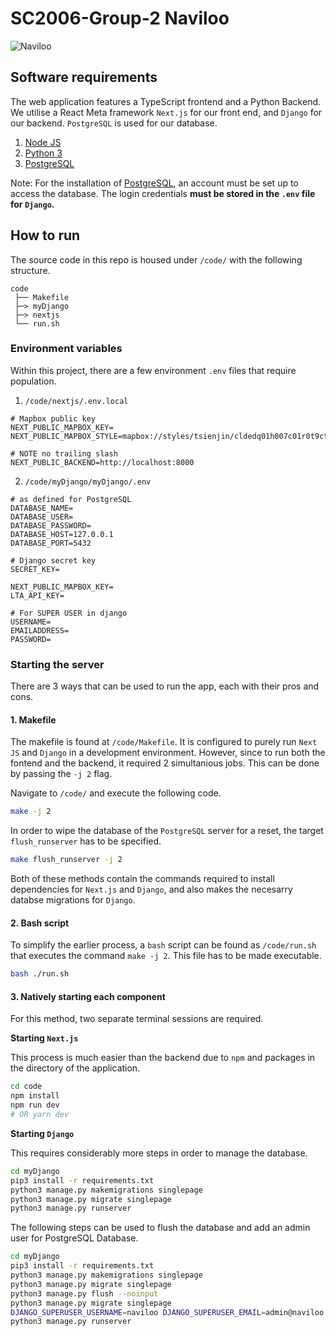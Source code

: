 # SC2006-Group-2 Naviloo

![Naviloo](https://user-images.githubusercontent.com/77908956/230632201-274c5e65-2207-44c5-a8db-307cd286ea50.gif)


## Software requirements

The web application features a TypeScript frontend and a Python Backend.
We utilise a React Meta framework `Next.js` for our front end, and `Django` for our backend.
`PostgreSQL` is used for our database.

1. [Node JS](https://nodejs.org/en/download)
2. [Python 3](https://www.python.org/downloads/)
3. [PostgreSQL](https://www.postgresql.org/download/)

Note: For the installation of [PostgreSQL](https://www.postgresql.org/download/), an
account must be set up to access the database. The login credentials **must be stored
in the `.env` file for `Django`.**


## How to run

The source code in this repo is housed under `/code/` with the following structure.

```
code
 ├── Makefile
 ├─> myDjango
 ├─> nextjs
 └── run.sh
```



### Environment variables

Within this project, there are a few environment `.env` files that require population.

1. `/code/nextjs/.env.local`

```dotenv
# Mapbox public key
NEXT_PUBLIC_MAPBOX_KEY=  
NEXT_PUBLIC_MAPBOX_STYLE=mapbox://styles/tsienjin/cldedq01h007c01r0t9ctf0ak

# NOTE no trailing slash
NEXT_PUBLIC_BACKEND=http://localhost:8000  
```

2. `/code/myDjango/myDjango/.env`

```dotenv
# as defined for PostgreSQL
DATABASE_NAME= 
DATABASE_USER= 
DATABASE_PASSWORD= 
DATABASE_HOST=127.0.0.1
DATABASE_PORT=5432

# Django secret key
SECRET_KEY= 

NEXT_PUBLIC_MAPBOX_KEY=
LTA_API_KEY=

# For SUPER USER in django
USERNAME= 
EMAILADDRESS=
PASSWORD=
```



### Starting the server

There are 3 ways that can be used to run the app, each with their pros and cons.



#### 1. Makefile

The makefile is found at `/code/Makefile`. It is configured to purely run `Next JS` and `Django` in a development environment. However, since to run both the fontend and the backend, it required 2 simultanious jobs. This can be done by passing the `-j 2` flag.



Navigate to `/code/` and execute the following code.

```bash
make -j 2
```



In order to wipe the database of the `PostgreSQL` server for a reset, the target `flush_runserver` has to be specified.

```bash
make flush_runserver -j 2
```



Both of these methods contain the commands required to install dependencies for `Next.js` and `Django`, and also makes the necesarry databse migrations for `Django`. 



#### 2. Bash script

To simplify the earlier process, a `bash` script can be found as `/code/run.sh` that executes the command `make -j 2`. This file has to be made executable.

```bash
bash ./run.sh
```



#### 3. Natively starting each component

For this method, two separate terminal sessions are required.



**Starting `Next.js`**

This process is much easier than the backend due to `npm` and packages in the directory of the application.

```bash
cd code
npm install
npm run dev 
# OR yarn dev
```



**Starting `Django`**

This requires considerably more steps in order to manage the database.

```bash
cd myDjango
pip3 install -r requirements.txt
python3 manage.py makemigrations singlepage
python3 manage.py migrate singlepage
python3 manage.py runserver
```



The following steps can be used to flush the database and add an admin user for PostgreSQL Database.

```bash
cd myDjango
pip3 install -r requirements.txt
python3 manage.py makemigrations singlepage
python3 manage.py migrate singlepage
python3 manage.py flush --noinput
python3 manage.py migrate singlepage
DJANGO_SUPERUSER_USERNAME=naviloo DJANGO_SUPERUSER_EMAIL=admin@naviloo.com DJANGO_SUPERUSER_PASSWORD=123 ./manage.py createsuperuser --noinput
python3 manage.py runserver
```
